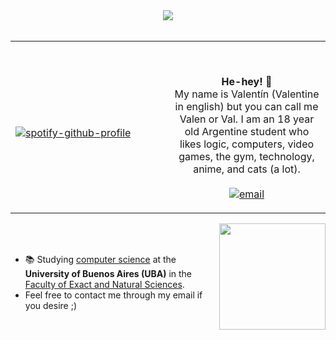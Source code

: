 <div align="center">
<img src="https://c.tenor.com/AV0aXNyLmlsAAAAC/neon-genesis-evangelion-misato-katsuragi.gif">
<br><br>
<table width="100%">
<td width="50%">

&nbsp; <br> [![spotify-github-profile](https://spotify-github-profile.vercel.app/api/view?uid=itzvalen_&cover_image=true&theme=natemoo-re&bar_color=DA70D6&bar_color_cover=false)](https://spotify-github-profile.vercel.app/api/view?uid=itzvalen_&redirect=true)

</td>
<td width="50%">

&nbsp;<p align="center">
<b>He-hey! 👋</b><br>
My name is Valentín (Valentine in english) but you can call me Valen or Val. I am an 18 year old Argentine student who likes logic, computers, video games, the gym, technology, anime, and cats (a lot).<br><br>
[![email](https://img.shields.io/badge/email-me-DA70D6?style=flat-square&logo=gmail&logoColor=white)](mailto:valen@duck.com)

</p>
</td>
</table>
</div>
<div align="center">
<img height="170px" src='https://github-readme-stats.vercel.app/api?username=valndev&show_icons=true&include_all_commits=true&title_color=fff&icon_color=DA70D6&text_color=9f9f9f&bg_color=151515' align="right">
</div>
<br><br>

* 📚 Studying <a href="https://computacion.dc.uba.ar/plan-de-estudios/">computer science</a> at the <b>University of Buenos Aires (UBA)</b> in the <a href="https://exactas.uba.ar/">Faculty of Exact and Natural Sciences</a>.
* Feel free to contact me through my email if you desire ;)
